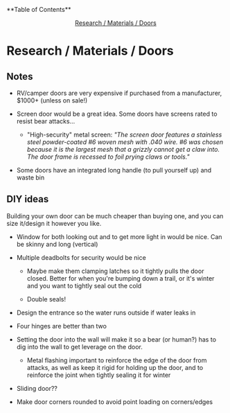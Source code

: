 <div markdown="1">
<!-- START doctoc generated TOC please keep comment here to allow auto update -->
<!-- DON'T EDIT THIS SECTION, INSTEAD RE-RUN doctoc TO UPDATE -->
**Table of Contents**

<p align="center">
<a href="#research--materials--doors">Research / Materials / Doors</a>
</p>

<!-- END doctoc generated TOC please keep comment here to allow auto update -->
</div>

# Research / Materials / Doors


## Notes

-   RV/camper doors are very expensive if purchased from a manufacturer, \$1000+ (unless on sale!)

-   Screen door would be a great idea. Some doors have screens rated to resist bear attacks...

    - "High-security" metal screen: *"The screen door features a stainless steel powder-coated #6 woven mesh with .040 wire. #6 was chosen because it is the largest mesh that a grizzly cannot get a claw into. The door frame is recessed to foil prying claws or tools."*

-   Some doors have an integrated long handle (to pull yourself up) and waste bin


## DIY ideas

Building your own door can be much cheaper than buying one, and you can size it/design it
however you like.

-   Window for both looking out and to get more light in would be nice. Can be skinny and long (vertical)

-   Multiple deadbolts for security would be nice

    -   Maybe make them clamping latches so it tightly pulls the door closed. Better for when you're bumping down a trail, or it's winter and you want to tightly seal out the cold

    -   Double seals!

-   Design the entrance so the water runs outside if water leaks in

-   Four hinges are better than two

-   Setting the door into the wall will make it so a bear (or human?) has to dig into the wall to get leverage on the door.

    -   Metal flashing important to reinforce the edge of the door from attacks, as well as keep it rigid for holding up the door, and to reinforce the joint when tightly sealing it for winter


-   Sliding door??

-   Make door corners rounded to avoid point loading on corners/edges


